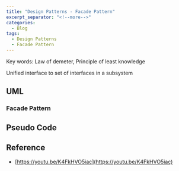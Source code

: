 ```yaml
---
title: "Design Patterns - Facade Pattern"
excerpt_separator: "<!--more-->"
categories:
  - Blog
tags:
  - Design Patterns
  - Facade Pattern
---
```


Key words: Law of demeter, Principle of least knowledge

Unified interface to set of interfaces in a subsystem

## UML  

### Facade Pattern

## Pseudo Code

## Reference

- [https://youtu.be/K4FkHVO5iac](https://youtu.be/K4FkHVO5iac)
